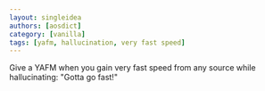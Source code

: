 ```yaml
---
layout: singleidea
authors: [aosdict]
category: [vanilla]
tags: [yafm, hallucination, very fast speed]
---
```

Give a YAFM when you gain very fast speed from any source while hallucinating:
"Gotta go fast!"
